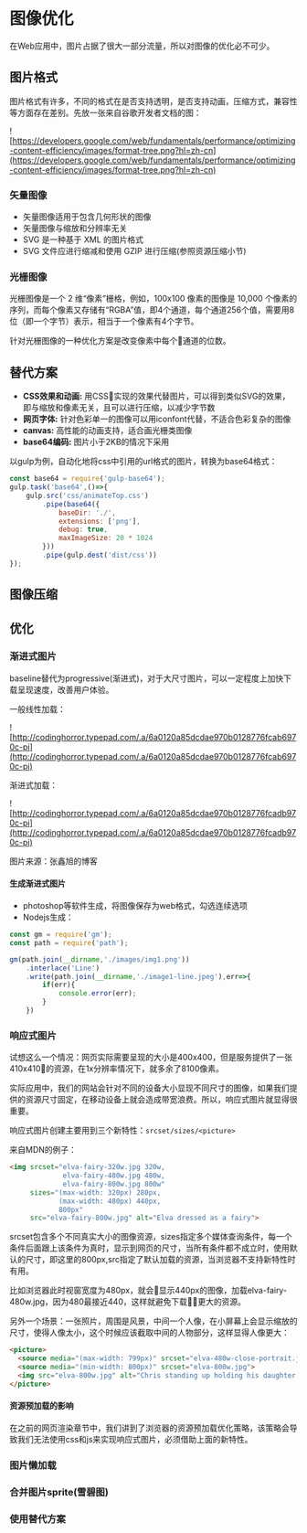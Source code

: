 # 图像优化
在Web应用中，图片占据了很大一部分流量，所以对图像的优化必不可少。

## 图片格式
图片格式有许多，不同的格式在是否支持透明，是否支持动画，压缩方式，兼容性等方面存在差别。先放一张来自谷歌开发者文档的图：

![https://developers.google.com/web/fundamentals/performance/optimizing-content-efficiency/images/format-tree.png?hl=zh-cn](https://developers.google.com/web/fundamentals/performance/optimizing-content-efficiency/images/format-tree.png?hl=zh-cn)

### 矢量图像
* 矢量图像适用于包含几何形状的图像
* 矢量图像与缩放和分辨率无关
* SVG 是一种基于 XML 的图片格式
* SVG 文件应进行缩减和使用 GZIP 进行压缩(参照资源压缩小节)

### 光栅图像

光栅图像是一个 2 维“像素”栅格，例如，100x100 像素的图像是 10,000 个像素的序列，而每个像素又存储有“RGBA”值，即4个通道，每个通道256个值，需要用8位（即一个字节）表示，相当于一个像素有4个字节。

针对光栅图像的一种优化方案是改变像素中每个通道的位数。

## 替代方案
* **CSS效果和动画:**  用CSS实现的效果代替图片，可以得到类似SVG的效果，即与缩放和像素无关，且可以进行压缩，以减少字节数
* **网页字体:** 针对色彩单一的图像可以用iconfont代替，不适合色彩复杂的图像
* **canvas:** 高性能的动画支持，适合画光栅类图像
* **base64编码:** 图片小于2KB的情况下采用

以gulp为例，自动化地将css中引用的url格式的图片，转换为base64格式：
```js
const base64 = require('gulp-base64');
gulp.task('base64',()=>{
    gulp.src('css/animateTop.css')
        .pipe(base64({
            baseDir: './',
            extensions: ['png'],
            debug: true,
            maxImageSize: 20 * 1024
        }))
        .pipe(gulp.dest('dist/css'))
});
```

## 图像压缩

## 优化

### 渐进式图片
baseline替代为progressive(渐进式)，对于大尺寸图片，可以一定程度上加快下载呈现速度，改善用户体验。

一般线性加载：

![http://codinghorror.typepad.com/.a/6a0120a85dcdae970b0128776fcab6970c-pi](http://codinghorror.typepad.com/.a/6a0120a85dcdae970b0128776fcab6970c-pi)

渐进式加载：

![http://codinghorror.typepad.com/.a/6a0120a85dcdae970b0128776fcadb970c-pi](http://codinghorror.typepad.com/.a/6a0120a85dcdae970b0128776fcadb970c-pi)

图片来源：张鑫旭的博客

#### 生成渐进式图片
* photoshop等软件生成，将图像保存为web格式，勾选连续选项
* Nodejs生成：

```js
const gm = require('gm');
const path = require('path');

gm(path.join(__dirname,'./images/img1.png'))
    .interlace('Line')
    .write(path.join(__dirname,'./image1-line.jpeg'),err=>{
        if(err){
            console.error(err);
        }
    })
```


### 响应式图片
试想这么一个情况：网页实际需要呈现的大小是400x400，但是服务提供了一张410x410的资源，在1x分辨率情况下，就多余了8100像素。

实际应用中，我们的网站会针对不同的设备大小显现不同尺寸的图像，如果我们提供的资源尺寸固定，在移动设备上就会造成带宽浪费。所以，响应式图片就显得很重要。

响应式图片创建主要用到三个新特性：`srcset/sizes/<picture>`

来自MDN的例子：
```html
<img srcset="elva-fairy-320w.jpg 320w,
             elva-fairy-480w.jpg 480w,
             elva-fairy-800w.jpg 800w"
     sizes="(max-width: 320px) 280px,
            (max-width: 480px) 440px,
            800px"
     src="elva-fairy-800w.jpg" alt="Elva dressed as a fairy">
```
srcset包含多个不同真实大小的图像资源，sizes指定多个媒体查询条件，每一个条件后面跟上该条件为真时，显示到网页的尺寸，当所有条件都不成立时，使用默认的尺寸，即这里的800px,src指定了默认加载的资源，当浏览器不支持新特性时有用。

比如浏览器此时视窗宽度为480px，就会显示440px的图像，加载elva-fairy-480w.jpg，因为480最接近440，这样就避免下载更大的资源。

另外一个场景：一张照片，周围是风景，中间一个人像，在小屏幕上会显示缩放的尺寸，使得人像太小，这个时候应该截取中间的人物部分，这样显得人像更大：
```html
<picture>
  <source media="(max-width: 799px)" srcset="elva-480w-close-portrait.jpg">
  <source media="(min-width: 800px)" srcset="elva-800w.jpg">
  <img src="elva-800w.jpg" alt="Chris standing up holding his daughter Elva">
</picture>
```

#### 资源预加载的影响
在之前的网页渲染章节中，我们讲到了浏览器的资源预加载优化策略，该策略会导致我们无法使用css和js来实现响应式图片，必须借助上面的新特性。

### 图片懒加载

### 合并图片sprite(雪碧图)


### 使用替代方案